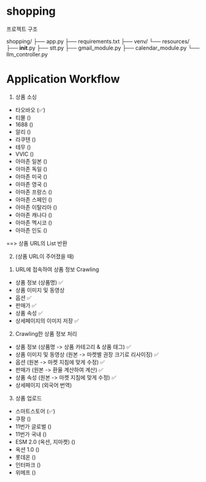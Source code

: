 # shopping

프로젝트 구조

shopping/
├── app.py
├── requirements.txt
├── venv/
└── resources/
    ├── __init__.py
    ├── stt.py
    ├── gmail_module.py
    ├── calendar_module.py
    └── llm_controller.py

# Application Workflow

1. 상품 소싱
- 타오바오 (✅)
- 티몰 ()
- 1688 ()
- 알리 ()
- 라쿠텐 ()
- 테무 ()
- VVIC ()
- 아마존 일본 ()
- 아마존 독일 ()
- 아마존 미국 ()
- 아마존 영국 ()
- 아마존 프랑스 ()
- 아마존 스페인 ()
- 아마존 이탈리아 ()
- 아마존 캐나다 ()
- 아마존 멕시코 ()
- 아마존 인도 ()

==> 상품 URL의 List 반환

2. (상품 URL이 주어졌을 때)
1) URL에 접속하여 상품 정보 Crawling
- 상품 정보 (상품명) ✅
- 상품 이미지 및 동영상
- 옵션 ✅
- 판매가 ✅
- 상품 속성 ✅
- 상세페이지의 이미지 저장 ✅

2) Crawling한 상품 정보 처리
- 상품 정보 (상품명 -> 상품 카테고리 & 상품 태그) ✅
- 상품 이미지 및 동영상 (원본 -> 마켓별 권장 크기로 리사이징) ✅
- 옵션 (원본 -> 마켓 지침에 맞게 수정) ✅
- 판매가 (원본 -> 환율 계산하여 계산) ✅
- 상품 속성 (원본 -> 마켓 지침에 맞게 수정) ✅
- 상세페이지 (외국어 번역)

3) 상품 업로드
- 스마트스토어 (✅)
- 쿠팡 ()
- 11번가 글로벌 ()
- 11번가 국내 ()
- ESM 2.0 (옥션, 지마켓) ()
- 옥션 1.0 ()
- 롯데온 ()
- 인터파크 ()
- 위메프 ()
